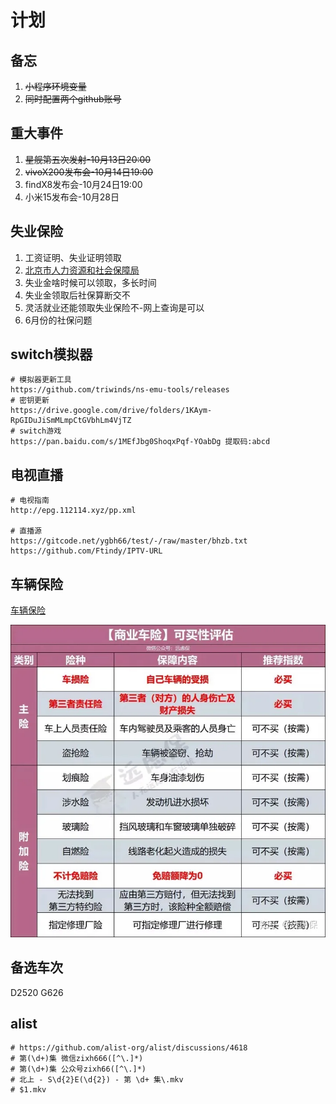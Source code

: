 # 计划

## 备忘

1. ~~小程序环境变量~~
2. ~~同时配置两个github账号~~

## 重大事件

1. ~~星舰第五次发射-10月13日20:00~~
2. ~~vivoX200发布会-10月14日19:00~~
3. findX8发布会-10月24日19:00
4. 小米15发布会-10月28日

## 失业保险

1. 工资证明、失业证明领取
2. [北京市人力资源和社会保障局](https://fuwu.rsj.beijing.gov.cn/zhrs/yltc/yltc-home)
3. 失业金啥时候可以领取，多长时间
4. 失业金领取后社保算断交不
5. 灵活就业还能领取失业保险不-网上查询是可以
6. 6月份的社保问题

## switch模拟器

```shell
# 模拟器更新工具
https://github.com/triwinds/ns-emu-tools/releases
# 密钥更新
https://drive.google.com/drive/folders/1KAym-RpGIDuJiSmMLmpCtGVbhLm4VjTZ
# switch游戏
https://pan.baidu.com/s/1MEfJbg0ShoqxPqf-YOabDg 提取码:abcd
```

## 电视直播

```shell
# 电视指南
http://epg.112114.xyz/pp.xml

# 直播源
https://gitcode.net/ygbh66/test/-/raw/master/bhzb.txt
https://github.com/Ftindy/IPTV-URL
```

## 车辆保险

[车辆保险](https://zhuanlan.zhihu.com/p/95477550)

![车辆保险](https://raw.githubusercontent.com/jianglin2020/picgo_img/main/img/202402221535573.webp)

## 备选车次

D2520 G626

## alist

```shell
# https://github.com/alist-org/alist/discussions/4618
# 第(\d+)集 微信zixh666([^\.]*)
# 第(\d+)集 公众号zixh66([^\.]*)
# 北上 - S\d{2}E(\d{2}) - 第 \d+ 集\.mkv
# $1.mkv
```
